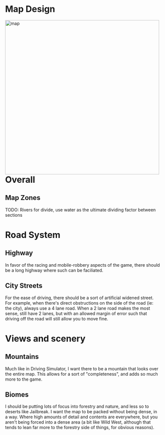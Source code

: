 # Map Design
<img src="https://cdn.discordapp.com/attachments/734952768187400292/1098203534421397635/Untitled2.png"
     alt="map"
     style="float: left; margin-right: 10px;"
     width="500" height="500"
      />


# Overall
## Map Zones
TODO: Rivers for divide, use water as the ultimate dividing factor between sections

# Road System
## Highway
In favor of the racing and mobile-robbery aspects of the game, there should be a long highway where such can be faciliated.

## City Streets
For the ease of driving, there should be a sort of artificial widened street. For example, when there's direct obstructions on the side of the road (ie: the city), always use a 4 lane road. When a 2 lane road makes the most sense, still have 2 lanes, but with an allowed margin of error such that driving off the road will still allow you to move fine.


# Views and scenery
## Mountains
Much like in Driving Simulator, I want there to be a mountain that looks over the entire map. This allows for a sort of "completeness", and adds so much more to the game.

## Biomes
I should be putting lots of focus into forestry and nature, and less so to deserts like Jailbreak. I want the map to be packed without being dense, in a way. Where high amounts of detail and contents are everywhere, but you aren't being forced into a dense area (a bit like Wild West, although that tends to lean far more to the forestry side of things, for obvious reasons).
